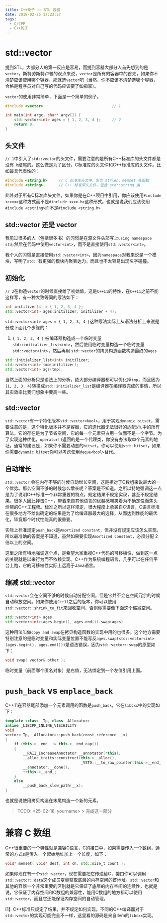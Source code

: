 ```yaml
---
title: C++轮子 —— STL 容器
date: 2018-02-25 17:23:57
tags:
  - C/CPP
  - C++轮子
---
```


# std::vector

提到STL，大部分人的第一反应是容易，而提到容器大部分人首先想到的是`vector`。斯特劳斯特卢普的观点来说，`vector`是所有的容器中的首先，如果你不清楚应该使用哪个容器，那就选`vector`吧（当然，你不应该不清楚选哪个容器，合格是程序员对自己写的代码应该要了如指掌）。

`vector`的使用非常简单，下面是一个简单的例子。

```c++
#include <vector>                               // 1

int main(int argc, char* argv[]) {
    std::vector<int> ages = { 1, 2, 3, 4 };     // 2
    return 0;
}
```

## 头文件

`// 1`中引入了`std::vector`的头文件，需要注意的是所有C++标准库的头文件都是没有`.h`结尾的。这么做是为了区分，C标准库的头文件和C++标准库的头文件。比如最具代表性的：

```c++
#include <string.h>     // C 标准库头文件，包含 strlen，memset 等函数
#include <string>       // C++ 标准库头文件，包含 std::string 类
```

此外对于所有C标准库头文件，如果你是在C++项目中引用，你应该使用`#include <cxxx>`这种方式而不是`#include <xxx.h>`这种形式。也就是说我们应该使用`#include <cstring>`而不是`#include <string.h>`

## std::vector 还是 vector

我见过很多的人（包括很多书）的习惯是在源文件头部写上`using namespace std;`然后在代码中使用`vector<int>`，而不是直接使用`std::vector<int>`。

我个人的习惯是直接使用`std::vector<int>`，因为`namespace`对我来说是一个模块，写明了`std::`有更强的模块内聚表达力，而且也不太容易出现名字碰撞。

## 初始化

`// 2`在构造`vector`的时候直接给了初始值，这是`C++11`的特性，在`C++11`之前不能这样写，有一种大致等同的写法如下：

```c++
int initilizer[4] = { 1, 2, 3, 4 };
std::vector<int> ages(initilizer, initilizer + 4);
```

`std::vector<int> ages = { 1, 2, 3, 4 }`这种写法实际上从语法分析上来说是分成下面几个步骤的：

1. `{ 1, 2, 3, 4 }` 被编译器构造成一个临时变量`std::initializer_list<int>`，然后使用临时变量构造一个临时变量 `std::vector<int>`，然后再用 `std::vector`的拷贝构造函数构造最终的`ages`

```c++
std::initializer_list<int> initilizer;
std::vector<int> tmp(initilizer);
std::vector<int> ags(tmp);
```

当然上面的分析只是语法上的分析，绝大部分编译器都可以优化掉`tmp`，而且因为`{1, 2, 3, 4}`转换成`std::initializer_list`是编译器在编译器完成的事情，所以其实效率比我们想象中要高一些。

## std::vector<bool>

`std::vector`有一个特化版本`std::vector<bool>`，用于实现`dynamic bitset`，需要注意的是，这个特化版本并不是容器，它的迭代器无法很好的适配`STL`中的所有算法。它的存在是为了节省空间，它的每一个元素只占用一位而不是一个字节。为了实现这种优化，`operator[]`返回的是一个代理类，你没有办法取单个元素的地址。通常的建议是，如果你不需要动态的`bitset`，你可以使用`std::bitset`，如果你需要`dynamic bitset`你可以考虑使用`deque<bool>`替代。

## 自动增长

`std::vector` 会在内存不够的时候自动增长空间，这是相对于C数组来说最大的一个优势。那么空间不够的时候怎么增长呢？答案是不知道。之所以特地强调这一点是为了说明C++标准一个非常重要的特点，规定结果不规定实现，甚至不规定结果。很多人因此抨击C++，带着来自其他语言的优越感嘲笑着为不确定性而焦头烂额的C++工程师。标准之所以这样规定，很大程度上承袭自C语言，C语言标准在很多地方不给出确定的结果是为了给编译器最大的选择，从而达到性能的最优化，毕竟那个时代性能真的很重要。

实际上标准规定`push_back`是`Amortized constant`，但并没有规定应该怎么实现，所以最准确的答案是不知道，虽然如果要实现`Amortized constant`，必须分配 2 倍以上的空间。

这里之所有特地强调这个点，是希望大家重视C++代码的可移植性，做到这一点的关键就是以来行为而不依赖实现。C++作为系统编程语言，几乎可以在任何平台上跑，它的可移植性实际上远高于Java语言。

## 缩减 std::vector

`std::vector`会在空间不够的时候自动分配空间，但是它并不会在空间冗余的时候自动释放空间。如果你使用`C++11`之后的版本，你可以使用`std::vector::shrink_to_fit`来回收空间，否则你需要像下面这个缩减空间。

```c++
std::vector<int> ages;
std::vector<int>(ages.begin(), ages.end()).swap(ages)
```

这种用法叫做`copy and swap`在拷贝构造函数的实现中用的也很多。这个地方需要特别注意的是临时变量和实际变量位置不能写反`ages.swap(std::vector<int>(ages.begin(), ages.end()))`是语法错误，因为`std::vector::swap`的原型如下：

```c++
void swap( vector& other );
```

临时变量（前面哪个匿名对象）是右值，无法绑定到一个左值引用上面。

# `push_back` vs `emplace_back`

C++11在容器尾部添加一个元素调用的函数是`push_back`，它在`libcxx`中的实现如下：

```c++
template <class _Tp, class _Allocator>
inline _LIBCPP_INLINE_VISIBILITY
void
vector<_Tp, _Allocator>::push_back(const_reference __x)
{
    if (this->__end_ != this->__end_cap())
    {
        __RAII_IncreaseAnnotator __annotator(*this);
        __alloc_traits::construct(this->__alloc(),
                                  _VSTD::__to_raw_pointer(this->__end_), __x);
        __annotator.__done();
        ++this->__end_;
    }
    else
        __push_back_slow_path(__x);
}
```

也就是说使用拷贝构造在末尾构造一个新的元素。

>  TODO:  <25-02-18, yourname> > 完成这一部分

# 兼容 C 数组

C++很重要的一个特性就是兼容C语言，C的接口中，如果需要传入一个数组，通常的方式s是传入一个起始地址加上一个长度，如下：

```c++
void* memset( void* dest, int ch, std::size_t count );
```

如果你现在有一个`std::vector`，现在需要把它传递给C，接口你可以调用`std::vector::data`这个成员变量获取底层的内存空间的首地址。`std::vector`和其他的容器一个非常重要的区别就是它保证了底层的内存空间的连续性，也就是说，它保证了内存空间和C数组的兼容性，能用C数组的地方都可以使用`std::vector`，而且它还能保证内存空间的自动管理。


[1】C++标准只规定了结果，并不规定如何实现，不同的C++编译器对于`std::vector`的实现可能完全不一样，这里看的源码是来自llvm的`libcxx`实现。
